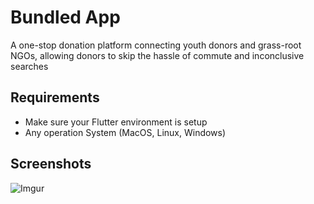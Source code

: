 # Bundled App

A one-stop donation platform connecting youth donors and grass-root NGOs, allowing donors to skip the hassle of commute and inconclusive searches

## Requirements

- Make sure your Flutter environment is setup
- Any operation System (MacOS, Linux, Windows)

## Screenshots
![Imgur](https://i.imgur.com/cmCoqvy.png)

